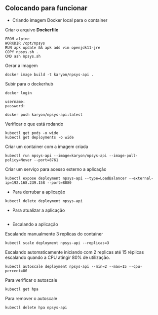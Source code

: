 ## Colocando para funcionar

- Criando imagem Docker local para o container

Criar o arquivo **Dockerfile**
```
FROM alpine
WORKDIR /opt/npsys
RUN apk update && apk add vim openjdk11-jre
COPY npsys.sh .
CMD ash npsys.sh
```

Gerar a imagem 
```
docker image build -t karyon/npsys-api .
```

Subir para o dockerhub
```
docker login

username:
password:

docker push karyon/npsys-api:latest
```

Verificar o que está rodando
```
kubectl get pods -o wide
kubectl get deployments -o wide
```

Criar um container com a imagem criada
```
kubectl run npsys-api --image=karyon/npsys-api --image-pull-policy=Never --port=8761
```

Criar um serviço para acesso externo a aplicação
```
kubectl expose deployment npsys-api --type=LoadBalancer --external-ip=192.168.239.158 --port=8080
```

- Para derrubar a aplicação
```
kubectl delete deployment npsys-api
```


- Para atualizar a aplicação
```

```

- Escalando a aplicação

Escalando manualmente 3 replicas do container
```
kubectl scale deployment npsys-api --replicas=3
```

Escalando automaticamente iniciando com 2 replicas até 15 réplicas escalando quando a CPU atingir 80% de utilização.
```
kubectl autoscale deployment npsys-api --min=2 --max=15 --cpu-percent=80
```

Para verificar o autoscale
```
kubectl get hpa
```

Para remover o autoscale
```
kubectl delete hpa npsys-api
```
